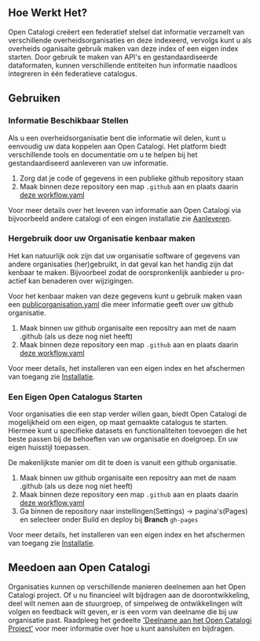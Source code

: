 ## Hoe Werkt Het?
Open Catalogi creëert een federatief stelsel dat informatie verzamelt van verschillende overheidsorganisaties en deze indexeerd, vervolgs kunt u als overheids oganisaite gebruik maken van deze index of een eigen index starten. Door gebruik te maken van API's en gestandaardiseerde dataformaten, kunnen verschillende entiteiten hun informatie naadloos integreren in één federatieve  catalogus. 

## Gebruiken
### Informatie Beschikbaar Stellen
Als u een overheidsorganisatie bent die informatie wil delen, kunt u eenvoudig uw data koppelen aan Open Catalogi. Het platform biedt verschillende tools en documentatie om u te helpen bij het gestandaardiseerd aanleveren van uw informatie.

1. Zorg dat je code of gegevens in een publieke github repository staan
2. Maak binnen deze repository een map `.github` aan en plaats daarin [deze workflow.yaml]()

Voor meer details over het leveren van informatie aan Open Catalogi via bijvoorbeeld andere catalogi of een eingen installatie zie [Aanleveren](/pages/Handleidingen/Aanleveren).

### Hergebruik door uw Organisatie kenbaar maken
Het kan natuurlijk ook zijn dat uw organisatie software of gegevens van andere organisaties (her)gebruikt, in dat geval kan het handig zijn dat kenbaar te maken. Bijvoorbeel zodat de oorspronkenlijk aanbieder u pro-actief kan benaderen over wijzigingen.

Voor het kenbaar maken van deze gegevens kunt u gebruik maken vaan een [publicorganisation.yaml]() die meer informatie geeft over uw github organisatie.

1. Maak binnen uw github organisaite een repositry aan met de naam .github (als us deze nog niet heeft)
2. Maak binnen deze repository een map `.github` aan en plaats daarin [deze workflow.yaml]()

Voor meer details, het installeren van een eigen index en het afschermen van toegang zie [Installatie](/pages/Handleidingen/Installatie).

### Een Eigen Open Catalogus Starten
Voor organisaties die een stap verder willen gaan, biedt Open Catalogi de mogelijkheid om een eigen, op maat gemaakte catalogus te starten. Hiermee kunt u specifieke datasets en functionaliteiten toevoegen die het beste passen bij de behoeften van uw organisatie en doelgroep. En uw eigen huisstijl toepassen.

De makenlijkste manier om dit te doen is vanuit een github organisatie. 

1. Maak binnen uw github organisaite een repositry aan met de naam .github (als us deze nog niet heeft)
2. Maak binnen deze repository een map `.github` aan en plaats daarin [deze workflow.yaml]()
3. Ga binnen de repository naar instellingen(Settings) -> pagina's(Pages)  en selecteer onder Build en deploy bij **Branch** `gh-pages`

Voor meer details, het installeren van een eigen index en het afschermen van toegang zie [Installatie](/pages/Handleidingen/Installatie).

## Meedoen aan Open Catalogi
Organisaties kunnen op verschillende manieren deelnemen aan het Open Catalogi project. Of u nu financieel wilt bijdragen aan de doorontwikkeling, deel wilt nemen aan de stuurgroep, of simpelweg de ontwikkelingen wilt volgen en feedback wilt geven, er is een vorm van deelname die bij uw organisatie past. Raadpleeg het gedeelte ['Deelname aan het Open Catalogi Project'](/pages/Handleidingen/deelnemen) voor meer informatie over hoe u kunt aansluiten en bijdragen.


